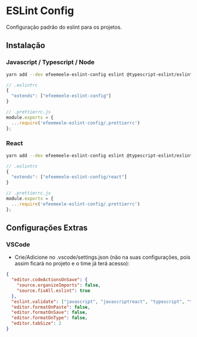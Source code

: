 # ESLint Config

Configuração padrão do eslint para os projetos.

## Instalação

### Javascript / Typescript / Node

```sh
yarn add --dev efeemeele-eslint-config eslint @typescript-eslint/eslint-plugin @typescript-eslint/parser eslint-config-prettier eslint-plugin-eslint-plugin eslint-plugin-import eslint-plugin-prettier eslint-plugin-unused-imports prettier
```

```js
// .eslintrc
{
  "extends": ["efeemeele-eslint-config"]
}

// .prettierrc.js
module.exports = {
  ...require('efeemeele-eslint-config/.prettierrc')
};
```

### React

```sh
yarn add --dev efeemeele-eslint-config eslint @typescript-eslint/eslint-plugin @typescript-eslint/parser eslint-config-prettier eslint-plugin-eslint-plugin eslint-plugin-import eslint-plugin-prettier eslint-plugin-react eslint-plugin-react-hooks eslint-plugin-unused-imports prettier
```

```js
// .eslintrc
{
  "extends": ["efeemeele-eslint-config/react"]
}

// .prettierrc.js
module.exports = {
  ...require('efeemeele-eslint-config/.prettierrc')
};
```

## Configurações Extras

### VSCode

- Crie/Adicione no .vscode/settings.json (não na suas configurações, pois assim ficará no projeto e o time já terá acesso):

```json
{
  "editor.codeActionsOnSave": {
    "source.organizeImports": false,
    "source.fixAll.eslint": true
  },
  "eslint.validate": ["javascript", "javascriptreact", "typescript", "typescriptreact"],
  "editor.formatOnPaste": false,
  "editor.formatOnSave": false,
  "editor.formatOnType": false,
  "editor.tabSize": 2
}
```
